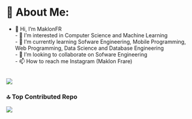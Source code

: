 # 💫 About Me:
- 👋 Hi, I’m MaklonFR<br>- 👀 I’m interested in Computer Science and Machine Learning<br>- 🌱 I’m currently learning Sofware Engineering, Mobile Programming, Web Programming, Data Science and Database Engineering<br>- 💞️ I’m looking to collaborate on Sofware Engineering<br>- 📫 How to reach me Instagram (Maklon Frare)<br><br>


![](https://github-readme-stats.vercel.app/api?username=MaklonFR&theme=light&hide_border=false&include_all_commits=false&count_private=false)<br/>

### 🔝 Top Contributed Repo
![](https://github-contributor-stats.vercel.app/api?username=MaklonFR&limit=6&theme=light&combine_all_yearly_contributions=true)
